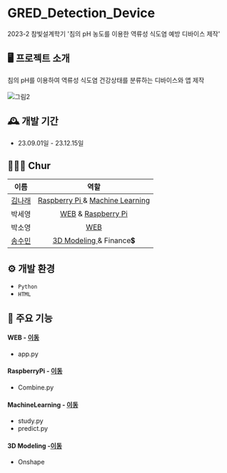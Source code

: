 # GRED_Detection_Device
2023-2 참빛설계학기
'침의 pH 농도를 이용한 역류성 식도염 예방 디바이스 제작'

## 🖥️ 프로젝트 소개
침의 pH를 이용하여 역류성 식도염 건강상태를 분류하는 디바이스와 앱 제작
 <br>
 <br> 
![그림2](https://github.com/wing0529/GRED_Detection_Device/assets/124423751/01011583-dd2d-4101-b58e-3b5bb52fedbc)


## 🕰️ 개발 기간
* 23.09.01일 - 23.12.15일


## 🧑‍🤝‍🧑 Chur

|이름|역할|
|:---:|:---:|
|[김나래](https://github.com/wing0529)|<a href="https://github.com/wing0529/GRED_Detection_Device/tree/Chur/RaspberryPi"> Raspberry Pi </a> & <a href="https://github.com/wing0529/GRED_Detection_Device/tree/Chur/MachineLearning">Machine Learning</a>|
|박세영|<a href="https://github.com/wing0529/GRED_Detection_Device/tree/Chur/WEB">WEB</a> & <a href="https://github.com/wing0529/GRED_Detection_Device/tree/Chur/RaspberryPi">Raspberry Pi</a>|
|박소영|<a href="https://github.com/wing0529/GRED_Detection_Device/tree/Chur/WEB">WEB</a>|
|[송수민](https://github.com/songtogether)|<a href="https://github.com/wing0529/GRED_Detection_Device/tree/Chur/3DModeling">3D Modeling </a> & Finance💲|


## ⚙️ 개발 환경
- `Python`
- `HTML`


## 📌 주요 기능
#### WEB - <a href="https://github.com/wing0529/GRED_Detection_Device/tree/Chur/WEB">이동</a>
- app.py
#### RaspberryPi - <a href="https://github.com/wing0529/GRED_Detection_Device/tree/Chur/RaspberryPi">이동</a>
- Combine.py
#### MachineLearning - <a href="https://github.com/wing0529/GRED_Detection_Device/tree/Chur/MachineLearning">이동</a>
- study.py
- predict.py
#### 3D Modeling -<a href="https://github.com/wing0529/GRED_Detection_Device/tree/Chur/3DModeling">이동</a>
- Onshape


